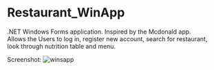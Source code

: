 # Restaurant_WinApp
.NET Windows Forms application. Inspired by the Mcdonald app.<br />
Allows the Users to log in, register new account, search for restaurant, <br />
look through nutrition table and menu.



Screenshot:
![winsapp](https://user-images.githubusercontent.com/38703432/47466888-cf50bd80-d7f3-11e8-9389-8b55027045f0.png)

